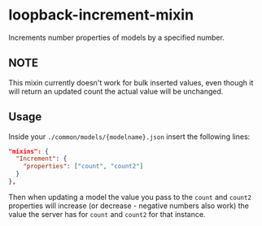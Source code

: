 # loopback-increment-mixin

Increments number properties of models by a specified number.

## NOTE
This mixin currently doesn't work for bulk inserted values, even though it will return an updated count the actual value will be unchanged.

## Usage

Inside your `./common/models/{modelname}.json` insert the following lines:
```json
"mixins": {
  "Increment": {
    "properties": ["count", "count2"]
  }
},
```

Then when updating a model the value you pass to the `count` and `count2` properties will increase (or decrease - negative numbers also work) the value the server has for `count` and `count2` for that instance.
